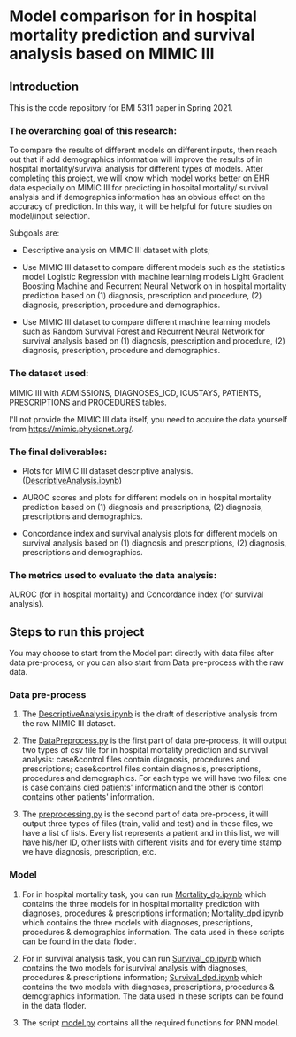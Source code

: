 # Model comparison for in hospital mortality prediction and survival analysis based on MIMIC III

## Introduction

This is the code repository for BMI 5311 paper in Spring 2021.

### The overarching goal of this research:

To compare the results of different models on different inputs, then reach out that if add demographics information will improve the results of in hospital mortality/survival analysis for different types of models. After completing this project, we will know which model works better on EHR data especially on MIMIC III for predicting in hospital mortality/ survival analysis and if demographics information has an obvious effect on the accuracy of prediction. In this way, it will be helpful for future studies on model/input selection.


Subgoals are:
- Descriptive analysis on MIMIC III dataset with plots;

- Use MIMIC III dataset to compare different models such as the statistics model Logistic Regression with machine learning models Light Gradient Boosting Machine and Recurrent Neural Network on in hospital mortality prediction based on (1) diagnosis, prescription and procedure, (2) diagnosis, prescription, procedure and demographics.

- Use MIMIC III dataset to compare different machine learning models such as Random Survival Forest and Recurrent Neural Network for survival analysis based on (1) diagnosis, prescription and procedure, (2) diagnosis, prescription, procedure and demographics.


### The dataset used:

MIMIC III with ADMISSIONS, DIAGNOSES_ICD, ICUSTAYS, PATIENTS, PRESCRIPTIONS and PROCEDURES tables.

I'll not provide the MIMIC III data itself, you need to acquire the data yourself from https://mimic.physionet.org/.


### The final deliverables:

- Plots for MIMIC III dataset descriptive analysis. ([DescriptiveAnalysis.ipynb](https://github.com/BingyuMao/model_comparison_mimic/blob/main/DescriptiveAnalysis.ipynb))

- AUROC scores and plots for different models on in hospital mortality prediction based on (1) diagnosis and prescriptions, (2) diagnosis, prescriptions and demographics.

- Concordance index and survival analysis plots for different models on survival analysis based on (1) diagnosis and prescriptions, (2) diagnosis, prescriptions and demographics.


### The metrics used to evaluate the data analysis:

AUROC (for in hospital mortality) and Concordance index (for survival analysis).


## Steps to run this project

You may choose to start from the Model part directly with data files after data pre-process, or you can also start from Data pre-process with the raw data.

### Data pre-process

1. The [DescriptiveAnalysis.ipynb](https://github.com/BingyuMao/model_comparison_mimic/blob/main/DescriptiveAnalysis.ipynb) is the draft of descriptive analysis from the raw MIMIC III dataset.
2. The [DataPreprocess.py](https://github.com/BingyuMao/model_comparison_mimic/blob/main/DataPreprocess.py) is the first part of data pre-process, it will output two types of csv file for in hospital mortality prediction and survival analysis: case&control files contain diagnosis, procedures and prescriptions; case&control files contain diagnosis, prescriptions, procedures and demographics. For each type we will have two files: one is case contains died patients' information and the other is contorl contains other patients' information.

3. The [preprocessing.py](https://github.com/BingyuMao/model_comparison_mimic/blob/main/preprocessing.py) is the second part of data pre-process, it will output three types of files (train, valid and test) and in these files, we have a list of lists. Every list represents a patient and in this list, we will have his/her ID, other lists with different visits and for every time stamp we have diagnosis, prescription, etc.

### Model

1. For in hospital mortality task, you can run [Mortality_dp.ipynb](https://github.com/BingyuMao/model_comparison_mimic/blob/main/Mortality_dp.ipynb) which contains the three models for in hospital mortality prediction with diagnoses, procedures & prescriptions information; [Mortality_dpd.ipynb](https://github.com/BingyuMao/model_comparison_mimic/blob/main/Mortality_dpd.ipynb) which contains the three models with diagnoses, prescriptions, procedures & demographics information. The data used in these scripts can be found in the data floder.

2. For in survival analysis task, you can run [Survival_dp.ipynb](https://github.com/BingyuMao/model_comparison_mimic/blob/main/Survival_dp.ipynb) which contains the two models for isurvival analysis with diagnoses, procedures & prescriptions information; [Survival_dpd.ipynb](https://github.com/BingyuMao/model_comparison_mimic/blob/main/Survival_dpd.ipynb) which contains the two models with diagnoses, prescriptions, procedures & demographics information. The data used in these scripts can be found in the data floder.

3. The script [model.py](https://github.com/BingyuMao/model_comparison_mimic/blob/main/model.py) contains all the required functions for RNN model.


